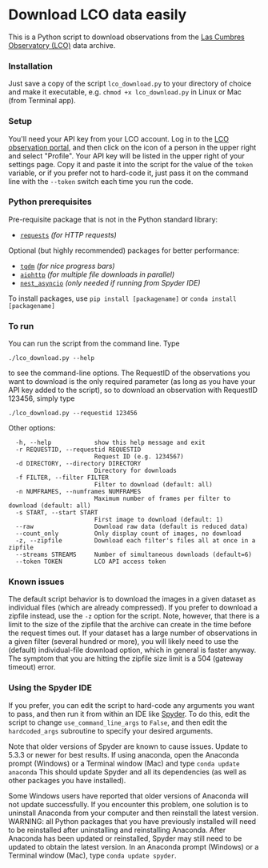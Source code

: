 # Download LCO data easily

This is a Python script to download observations from the [Las Cumbres Observatory (LCO)](https://lco.global/) data archive. 

### Installation

Just save a copy of the script `lco_download.py` to your directory of choice and make it executable, e.g. `chmod +x lco_download.py` in Linux or Mac (from Terminal app). 

### Setup

You'll need your API key from your LCO account.  Log in to the [LCO observation portal](https://observe.lco.global/), and then click on the icon of a person in the upper right and select "Profile".  Your API key will be listed in the upper right of your settings page.  Copy it and paste it into the script for the value of the `token` variable, or if you prefer not to hard-code it, just pass it on the command line with the `--token` switch each time you run the code. 

### Python prerequisites

Pre-requisite package that is not in the Python standard library:
*    [`requests`](https://requests.readthedocs.io/en/latest/)       *(for HTTP requests)*
    
Optional (but highly recommended) packages for better performance: 
*    [`tqdm`](https://tqdm.github.io/)       *(for nice progress bars)*
*    [`aiohttp`](https://docs.aiohttp.org/en/stable/)       *(for multiple file downloads in parallel)*
*    [`nest_asyncio`](https://github.com/erdewit/nest_asyncio)   *(only needed if running from Spyder IDE)*

To install packages, use `pip install [packagename]` or 
    `conda install [packagename]`
    
    
### To run 

You can run the script from the command line. Type 

`./lco_download.py --help`

to see the command-line options. The RequestID of the observations you want to download is the only required parameter (as long as you have your API key added to the script), so to download an observation with RequestID 123456, simply type

`./lco_download.py --requestid 123456`

Other options: 
```
  -h, --help            show this help message and exit
  -r REQUESTID, --requestid REQUESTID
                        Request ID (e.g. 1234567)
  -d DIRECTORY, --directory DIRECTORY
                        Directory for downloads
  -f FILTER, --filter FILTER
                        Filter to download (default: all)
  -n NUMFRAMES, --numframes NUMFRAMES
                        Maximum number of frames per filter to download (default: all)
  -s START, --start START
                        First image to download (default: 1)
  --raw                 Download raw data (default is reduced data)
  --count_only          Only display count of images, no download
  -z, --zipfile         Download each filter's files all at once in a zipfile
  --streams STREAMS     Number of simultaneous downloads (default=6)
  --token TOKEN         LCO API access token
```

### Known issues

The default script behavior is to download the images in a given dataset as individual files (which are already compressed).  If you prefer to download a zipfile instead, use the `-z` option for the script.  Note, however, that there is a limit to the size of the zipfile that the archive can create in the time before the request times out.  If your dataset has a large number of observations in a given filter (several hundred or more), you will likely need to use the (default) individual-file download option, which in general is faster anyway.  The symptom that you are hitting the zipfile size limit is a 504 (gateway timeout) error.

### Using the Spyder IDE

If you prefer, you can edit the script to hard-code any arguments you want to pass, and then run it from within an IDE like [Spyder](https://www.spyder-ide.org/).  To do this, edit the script to change `use_command_line_args` to `False`, and then edit the `hardcoded_args` subroutine to specify your desired arguments. 

Note that older versions of Spyder are known to cause issues.  Update to 
5.3.3 or newer for best results.  If using anaconda, open the 
Anaconda prompt (Windows) or a Terminal window (Mac) and type
  `conda update anaconda`
This should update Spyder and all its dependencies (as well as
other packages you have installed). 

Some Windows users have reported that older versions of Anaconda will not update successfully. If you encounter this problem, one solution is to uninstall Anaconda from your computer and then reinstall the latest version. WARNING: all Python packages that you have previously installed will need to be reinstalled after uninstalling and reinstalling Anaconda. After Anaconda has been updated or reinstalled, Spyder may still need to be updated to obtain the latest version. In an Anaconda prompt (Windows) or a Terminal window (Mac), type `conda update spyder`. 
    

